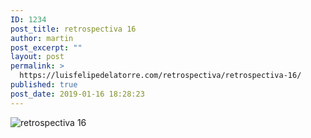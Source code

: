 ```yaml
---
ID: 1234
post_title: retrospectiva 16
author: martin
post_excerpt: ""
layout: post
permalink: >
  https://luisfelipedelatorre.com/retrospectiva/retrospectiva-16/
published: true
post_date: 2019-01-16 18:28:23
---
```

<p><img src="https://luisfelipedelatorre.com/wp-content/uploads/2019/01/retrospectiva-16-566x1024.jpg" alt="retrospectiva 16"/></p>